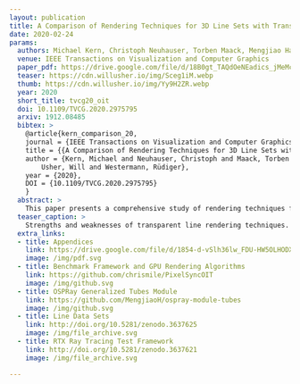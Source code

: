 ```yaml
---
layout: publication
title: A Comparison of Rendering Techniques for 3D Line Sets with Transparency
date: 2020-02-24
params:
  authors: Michael Kern, Christoph Neuhauser, Torben Maack, Mengjiao Han, Will Usher, and Rüdiger Westermann
  venue: IEEE Transactions on Visualization and Computer Graphics
  paper_pdf: https://drive.google.com/file/d/18B0gt_TAQdOeNEadics_jMeMcMx6zUCn/view?usp=sharing
  teaser: https://cdn.willusher.io/img/Sceg1iM.webp
  thumb: https://cdn.willusher.io/img/Yy9H2ZR.webp
  year: 2020
  short_title: tvcg20_oit
  doi: 10.1109/TVCG.2020.2975795
  arxiv: 1912.08485 
  bibtex: >
    @article{kern_comparison_20,
    journal = {IEEE Transactions on Visualization and Computer Graphics},
    title = {{A Comparison of Rendering Techniques for 3D Line Sets with Transparency}},
    author = {Kern, Michael and Neuhauser, Christoph and Maack, Torben and Han, Mengjiao and
        Usher, Will and Westermann, Rüdiger},
    year = {2020},
    DOI = {10.1109/TVCG.2020.2975795}
    }
  abstract: >
    This paper presents a comprehensive study of rendering techniques for 3D line sets with transparency. The rendering of transparent lines is widely used for visualizing trajectories of tracer particles in flow fields. Transparency is then used to fade out lines deemed unimportant, based on, for instance, geometric properties or attributes defined along with them. Accurate blending of transparent lines requires rendering the lines in back-to-front or front-to-back order, yet enforcing this order for space-filling 3D line sets with extremely high-depth complexity becomes challenging. In this paper, we study CPU and GPU rendering techniques for transparent 3D line sets. We compare accurate and approximate techniques using optimized implementations and several benchmark data sets. We discuss the effects of data size and transparency on quality, performance, and memory consumption. Based on our study, we propose two improvements to per-pixel fragment lists and multi-layer alpha blending. The first improves the rendering speed via an improved GPU sorting operation, and the second improves rendering quality via transparency-based bucketing.",
  teaser_caption: >
    Strengths and weaknesses of transparent line rendering techniques. For each pair, the left image shows the ground truth (GT). Right images show (a) approximate blending using MLABDB, (b) opacity over-estimation of MBOIT, (c) reverse blending order of MLABDB, (d) blur effect of MBOIT. Speed-ups to GT rendering technique: (a) 7, (b) 2, (c) 3.5, (d) 4.5.
  extra_links:
  - title: Appendices
    link: https://drive.google.com/file/d/1854-d-vSlh36lw_FDU-HW5OLHODXtXHz/view?usp=sharing
    image: /img/pdf.svg
  - title: Benchmark Framework and GPU Rendering Algorithms
    link: https://github.com/chrismile/PixelSyncOIT
    image: /img/github.svg
  - title: OSPRay Generalized Tubes Module
    link: https://github.com/MengjiaoH/ospray-module-tubes
    image: /img/github.svg
  - title: Line Data Sets
    link: http://doi.org/10.5281/zenodo.3637625
    image: /img/file_archive.svg
  - title: RTX Ray Tracing Test Framework
    link: http://doi.org/10.5281/zenodo.3637621
    image: /img/file_archive.svg

---
```

